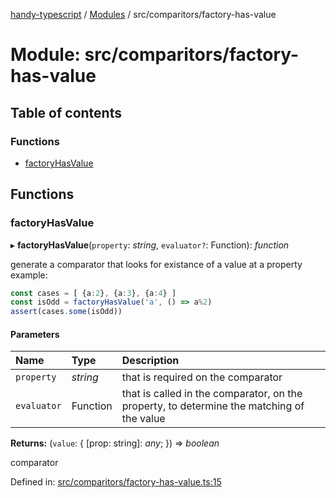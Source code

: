 [handy-typescript](../README.md) / [Modules](../modules.md) / src/comparitors/factory-has-value

# Module: src/comparitors/factory-has-value

## Table of contents

### Functions

- [factoryHasValue](src_comparitors_factory_has_value.md#factoryhasvalue)

## Functions

### factoryHasValue

▸ **factoryHasValue**(`property`: *string*, `evaluator?`: Function): *function*

generate a comparator that looks for existance of a value at a property
example:
```typescript
const cases = [ {a:2}, {a:3}, {a:4} ]
const isOdd = factoryHasValue('a', () => a%2)
assert(cases.some(isOdd))
```

#### Parameters

| Name | Type | Description |
| :------ | :------ | :------ |
| `property` | *string* | that is required on the comparator |
| `evaluator` | Function | that is called in the comparator, on the property, to determine the matching of the value |

**Returns:** (`value`: { [prop: string]: *any*;  }) => *boolean*

comparator

Defined in: [src/comparitors/factory-has-value.ts:15](https://github.com/robbiemu/handy-typescript/blob/064cc3a/src/comparitors/factory-has-value.ts#L15)

